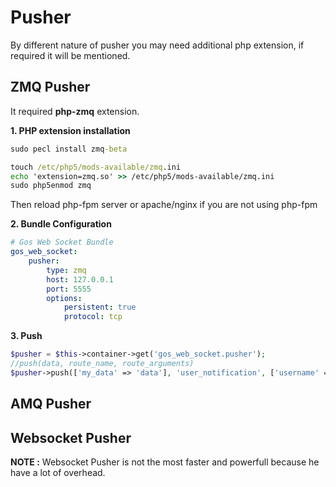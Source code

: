# Pusher

By different nature of pusher you may need additional php extension, if required it will be mentioned.
 
## ZMQ Pusher

It required **php-zmq** extension. 

**1. PHP extension installation** 

```cmd
sudo pecl install zmq-beta
```

```cmd
touch /etc/php5/mods-available/zmq.ini
echo 'extension=zmq.so' >> /etc/php5/mods-available/zmq.ini
sudo php5enmod zmq
```

Then reload php-fpm server or apache/nginx if you are not using php-fpm

**2. Bundle Configuration**

```yaml
# Gos Web Socket Bundle
gos_web_socket:
    pusher:
        type: zmq
        host: 127.0.0.1
        port: 5555
        options:
            persistent: true
            protocol: tcp
```

**3. Push**

```php
$pusher = $this->container->get('gos_web_socket.pusher');
//push(data, route_name, route_arguments)
$pusher->push(['my_data' => 'data'], 'user_notification', ['username' => 'user1']);
```

## AMQ Pusher

## Websocket Pusher

**NOTE :** Websocket Pusher is not the most faster and powerfull because he have a lot of overhead.


